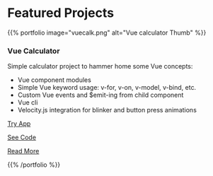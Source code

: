 # Featured Projects

{{% portfolio image="vuecalk.png" alt="Vue calculator Thumb" %}}
### Vue Calculator

Simple calculator project to hammer home some Vue concepts:

+ Vue component modules
+ Simple Vue keyword usage: v-for, v-on, v-model, v-bind, etc.
+ Custom Vue events and $emit-ing from child component
+ Vue cli
+ Velocity.js integration for blinker and button press animations

[Try App](https://vue-calkulator.netlify.com/ "Deployed App")

[See Code](https://github.com/sowusu/VueCalculator "Git repo")

[Read More](https://medium.com/swlh/4-not-so-basic-git-situations-and-what-to-do-d5af297b2341 "Medium Article")

{{% /portfolio %}}
